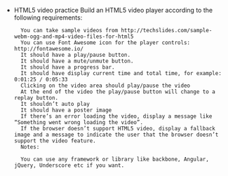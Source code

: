<ul>
  <li>
      HTML5 video practice
      Build an HTML5 video player according to the following requirements:

      You can take sample videos from http://techslides.com/sample-webm-ogg-and-mp4-video-files-for-html5
      You can use Font Awesome icon for the player controls: http://fontawesome.io/
      It should have a play/pause button.
      It should have a mute/unmute button.
      It should have a progress bar.
      It should have display current time and total time, for example: 0:01:25 / 0:05:33
      Clicking on the video area should play/pause the video
      At the end of the video the play/pause button will change to a replay button.
      It shouldn’t auto play
      It should have a poster image
      If there’s an error loading the video, display a message like “Something went wrong loading the video”.
      If the browser doesn’t support HTML5 video, display a fallback image and a message to indicate the user that the browser doesn’t support the video feature.
      Notes:

      You can use any framework or library like backbone, Angular, jQuery, Underscore etc if you want. 
  </li>
</ul>
